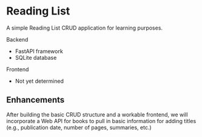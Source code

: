 # Reading List

A simple Reading List CRUD application for learning purposes. 

Backend
- FastAPI framework
- SQLite database 

Frontend
- Not yet determined

## Enhancements
After building the basic CRUD structure and a workable frontend, we will incorporate a Web API for
books to pull in basic information for adding titles (e.g., publication date, number of pages,
summaries, etc.)
